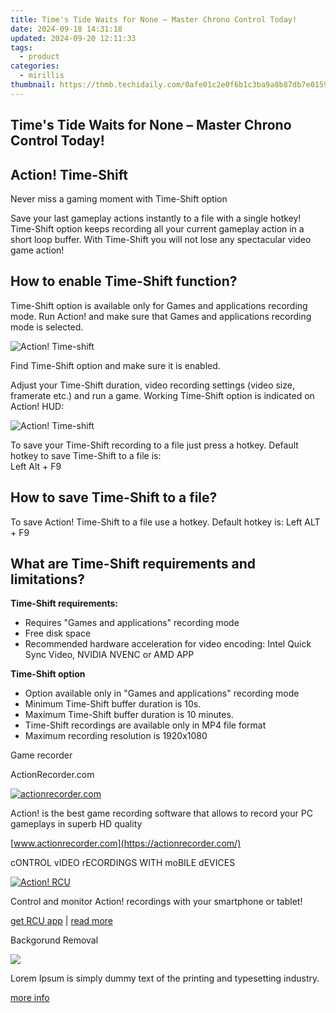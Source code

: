 ```yaml
---
title: Time's Tide Waits for None – Master Chrono Control Today!
date: 2024-09-18 14:31:18
updated: 2024-09-20 12:11:33
tags:
  - product
categories:
  - mirillis
thumbnail: https://thmb.techidaily.com/0afe01c2e0f6b1c3ba9a8b87db7e0159921da64d28f55d619b92fd6d20b9c57c.jpg
---
```


## Time's Tide Waits for None – Master Chrono Control Today!

## Action! Time-Shift

Never miss a gaming moment with Time-Shift option

Save your last gameplay actions instantly to a file with a single hotkey! Time-Shift option keeps recording all your current gameplay action in a short loop buffer. With Time-Shift you will not lose any spectacular video game action!

## How to enable Time-Shift function?

Time-Shift option is available only for Games and applications recording mode. Run Action! and make sure that Games and applications recording mode is selected.

![Action! Time-shift](https://mirillis.com/res/old/media/images/product/time_shift/FEATURE_Time-shift_08.jpg) 

Find Time-Shift option and make sure it is enabled.

Adjust your Time-Shift duration, video recording settings (video size, framerate etc.) and run a game. Working Time-Shift option is indicated on Action! HUD:

![Action! Time-shift](https://mirillis.com/res/old/media/images/product/time_shift/FEATURE_Time-shift_10.jpg) 

To save your Time-Shift recording to a file just press a hotkey. Default hotkey to save Time-Shift to a file is:   
 Left Alt + F9

## How to save Time-Shift to a file?

To save Action! Time-Shift to a file use a hotkey. Default hotkey is: Left ALT + F9

## What are Time-Shift requirements and limitations?

  
**Time-Shift requirements:**

* Requires "Games and applications" recording mode
* Free disk space
* Recommended hardware acceleration for video encoding: Intel Quick Sync Video, NVIDIA NVENC or AMD APP

**Time-Shift option**

* Option available only in "Games and applications" recording mode
* Minimum Time-Shift buffer duration is 10s.
* Maximum Time-Shift buffer duration is 10 minutes.
* Time-Shift recordings are available only in MP4 file format
* Maximum recording resolution is 1920x1080

Game recorder

ActionRecorder.com

[![actionrecorder.com](https://mirillis.com/res/old/media/images/side_action_mini_baner.png)](https://actionrecorder.com/) 

Action! is the best game recording software that allows to record your PC gameplays in superb HD quality

[www.actionrecorder.com](https://actionrecorder.com/) 

cONTROL vIDEO rECORDINGS WITH moBILE dEVICES

[![Action! RCU](https://mirillis.com/res/old/media/images/side_baner_03.png)](https://tools.techidaily.com/mirillis/products/) 

Control and monitor Action! recordings with your smartphone or tablet!

[get RCU app](https://play.google.com/store/apps/details?id=com.mirillis.actionrcu) | [read more](https://tools.techidaily.com/mirillis/products/) 

Backgorund Removal

[![](https://mirillis.com/res/old/media/images/side_baner_removal.jpg)](https://tools.techidaily.com/mirillis/products/) 

Lorem Ipsum is simply dummy text of the printing and typesetting industry.

[more info](https://tools.techidaily.com/mirillis/products/)

<ins class="adsbygoogle"
     style="display:block"
     data-ad-format="autorelaxed"
     data-ad-client="ca-pub-7571918770474297"
     data-ad-slot="1223367746"></ins>



<ins class="adsbygoogle"
     style="display:block"
     data-ad-client="ca-pub-7571918770474297"
     data-ad-slot="8358498916"
     data-ad-format="auto"
     data-full-width-responsive="true"></ins>

